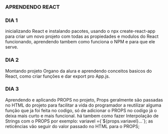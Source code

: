 ### APRENDENDO REACT

### DIA 1

inicializando React e instalando pacotes, usando o npx create-react-app para criar um novo projeto com todas as propiedades e modulos do React funcionando, aprendendo tambem como funciona o NPM e para que ele serve.

### DIA 2

Montando projeto Organo da alura e aprendendo conceitos basicos do React, como criar funções e dar export pro App.js.

### DIA 3

Aprendendo e aplicando PROPS no projeto, Props geralmente são passadas no HTML do projeto para facilitar a vida do programador a reutilizar alguma função que ja foi feita no codigo,
só de adicionar o PROPS no codigo já o deixa mais curto e mais funcional.
há tambem como fazer Interpolação de Strings com o PROPS por exemplo: variavel ={´${props.variavel}...´}; as reticências vão seguir do valor passado no HTML para o PROPS;
